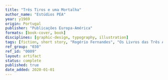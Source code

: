 ```yaml
---
title: "Três Tiros e uma Mortalha"
author_name: "Estúdios PEA"
year: y1969
origin: Portugal
publisher: "Publicações Europa-América"
formats: [book-cover, book]
disciplines: [graphic-design, typography, illustration]
tags: [fiction, short story, "Rogério Fernandes", "Os Livros das Três Abelhas"]
ref_group: "030"
ref_id: "0009"
layout: artifact
status: complete
published: true
date_added: 2020-01-01
---
```

